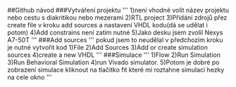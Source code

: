 ##Github návod
###Vytváření projektu
'''
1)není vhodné volit název projektu nebo cestu s diakritikou nebo mezerami
2)RTL project
3)Přídání zdrojů přez create file v kroku add sources a nastavení VHDL kodu(dá se udělat i potom)
4)Add constrains není zatim nutné
5)Jako desku jsem zvolil Nexys A7-50T
'''
###Add sources
'''
pokud jsem to neudělal v předchozím kroku je nutné vytvořit kod
1)File
2)Add Sources
3)Add or create simulation sources
4)create a new VHDL
'''
###Simulace
'''
1)Flow
2)Run Simulation
3)Run Behavioral Simulation
4)run Vivado simulator.
5)Potom je dobré po zobrazení simulace kliknout na tlačitko fit které mi roztahne simulaci hezky na cele okno
'''
